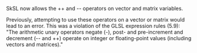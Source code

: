 SkSL now allows the ++ and -- operators on vector and matrix variables.

Previously, attempting to use these operators on a vector or matrix would lead to an error. This was
a violation of the GLSL expression rules (5.9): "The arithmetic unary operators negate (-), post-
and pre-increment and decrement (-- and ++) operate on integer or floating-point values (including
vectors and matrices)."
